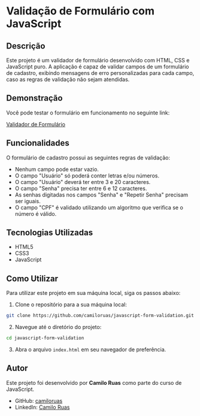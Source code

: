 # Validação de Formulário com JavaScript

## Descrição

Este projeto é um validador de formulário desenvolvido com HTML, CSS e JavaScript puro. A aplicação é capaz de validar campos de um formulário de cadastro, exibindo mensagens de erro personalizadas para cada campo, caso as regras de validação não sejam atendidas.

## Demonstração

Você pode testar o formulário em funcionamento no seguinte link:

[Validador de Formulário](https://camiloruas.github.io/javascript-form-validation/)

## Funcionalidades

O formulário de cadastro possui as seguintes regras de validação:

- Nenhum campo pode estar vazio.
- O campo "Usuário" só poderá conter letras e/ou números.
- O campo "Usuário" deverá ter entre 3 e 20 caracteres.
- O campo "Senha" precisa ter entre 6 e 12 caracteres.
- As senhas digitadas nos campos "Senha" e "Repetir Senha" precisam ser iguais.
- O campo "CPF" é validado utilizando um algoritmo que verifica se o número é válido.

## Tecnologias Utilizadas

- HTML5
- CSS3
- JavaScript

## Como Utilizar

Para utilizar este projeto em sua máquina local, siga os passos abaixo:

1. Clone o repositório para a sua máquina local:

```bash
git clone https://github.com/camiloruas/javascript-form-validation.git
```

2. Navegue até o diretório do projeto:

```bash
cd javascript-form-validation
```

3. Abra o arquivo `index.html` em seu navegador de preferência.

## Autor

Este projeto foi desenvolvido por **Camilo Ruas** como parte do curso de JavaScript.

- GitHub: [camiloruas](https://github.com/camiloruas)
- LinkedIn: [Camilo Ruas](https://www.linkedin.com/in/camilo-ruas/)
